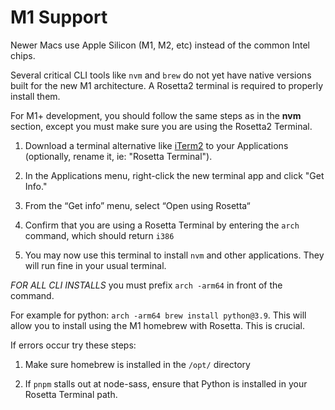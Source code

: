 # M1 Support

Newer Macs use Apple Silicon (M1, M2, etc) instead of the common Intel chips.

Several critical CLI tools like `nvm` and `brew` do not yet have native versions built for the new M1 architecture. A Rosetta2 terminal is required to properly install them.

For M1+ development, you should follow the same steps as in the **nvm** section, except you must make sure you are using the Rosetta2 Terminal.

1. Download a terminal alternative like [iTerm2](https://iterm2.com/) to your Applications (optionally, rename it, ie: "Rosetta Terminal").

2. In the Applications menu, right-click the new terminal app and click "Get Info."

3. From the “Get info” menu, select “Open using Rosetta“

4. Confirm that you are using a Rosetta Terminal by entering the `arch` command, which should return `i386`

5. You may now use this terminal to install `nvm` and other applications. They will run fine in your usual terminal.

_FOR ALL CLI INSTALLS_ you must prefix `arch -arm64` in front of the command.

For example for python: `arch -arm64 brew install python@3.9`. This will allow you to install using the M1 homebrew with Rosetta. This is crucial.

If errors occur try these steps:

1. Make sure homebrew is installed in the `/opt/` directory

2. If `pnpm` stalls out at node-sass, ensure that Python is installed in your Rosetta Terminal path.
